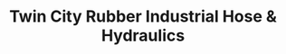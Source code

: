 ---
title: "Twin City Rubber Industrial Hose & Hydraulics"
url: /champaign/twin-city-rubber-industrial-hose-and-hydraulics/
shop: trade
---